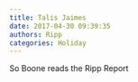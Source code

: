```yaml
---
title: Talis Jaimes
date: 2017-04-30 09:39:35
authors: Ripp
categories: Holiday
---
```


 So Boone reads the Ripp Report